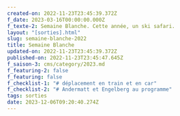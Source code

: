 ```yaml
---
created-on: 2022-11-23T23:45:39.372Z
f_date: 2023-03-16T00:00:00.000Z
f_texte-2: Semaine Blanche. Cette année, un ski safari.
layout: "[sorties].html"
slug: semaine-blanche-2022
title: Semaine Blanche
updated-on: 2022-11-23T23:45:39.372Z
published-on: 2022-11-23T23:45:47.645Z
f_saison-3: cms/category/2023.md
f_featuring-2: false
f_featuring: false
f_checklist-1: "# déplacement en train et en car"
f_checklist-2: "# Andermatt et Engelberg au programme"
tags: sorties
date: 2023-12-06T09:20:40.274Z
---
```

